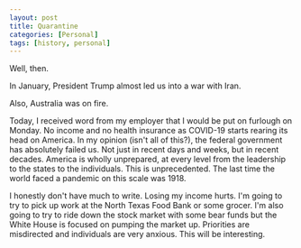 ```yaml
---
layout: post
title: Quarantine
categories: [Personal]
tags: [history, personal]
---
```


Well, then.

In January, President Trump almost led us into a war with Iran. 

Also, Australia was on fire.

Today, I received word from my employer that I would be put on furlough on Monday. No income and no health insurance as COVID-19 starts rearing its head on America. In my opinion (isn't all of this?), the federal government has absolutely failed us. Not just in recent days and weeks, but in recent decades. America is wholly unprepared, at every level from the leadership to the states to the individuals. This is unprecedented. The last time the world faced a pandemic on this scale was 1918. 

I honestly don't have much to write. Losing my income hurts. I'm going to try to pick up work at the North Texas Food Bank or some grocer. I'm also going to try to ride down the stock market with some bear funds but the White House is focused on pumping the market up. Priorities are misdirected and individuals are very anxious. This will be interesting.
